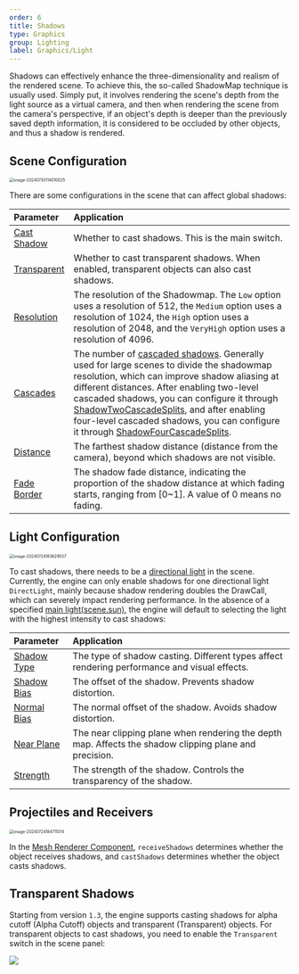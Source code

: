 ```yaml
---
order: 6
title: Shadows
type: Graphics
group: Lighting
label: Graphics/Light
---
```


Shadows can effectively enhance the three-dimensionality and realism of the rendered scene. To achieve this, the so-called ShadowMap technique is usually used. Simply put, it involves rendering the scene's depth from the light source as a virtual camera, and then when rendering the scene from the camera's perspective, if an object's depth is deeper than the previously saved depth information, it is considered to be occluded by other objects, and thus a shadow is rendered.

## Scene Configuration

<img src="https://gw.alipayobjects.com/zos/OasisHub/c1246c17-ba92-405d-b111-3cff6796097d/image-20240730114010025.png" alt="image-20240730114010025" style="zoom:50%;" />

There are some configurations in the scene that can affect global shadows:

| Parameter | Application |
| :-- | :-- |
| [Cast Shadow](/en/apis/core/#Scene-castShadows) | Whether to cast shadows. This is the main switch. |
| [Transparent](/en/apis/core/#Scene-enableTransparentShadow) | Whether to cast transparent shadows. When enabled, transparent objects can also cast shadows. |
| [Resolution](/en/apis/core/#Scene-shadowResolution) | The resolution of the Shadowmap. The `Low` option uses a resolution of 512, the `Medium` option uses a resolution of 1024, the `High` option uses a resolution of 2048, and the `VeryHigh` option uses a resolution of 4096. |
| [Cascades](/en/apis/core/#Scene-shadowCascades) | The number of [cascaded shadows](https://learn.microsoft.com/en-us/windows/win32/dxtecharts/cascaded-shadow-maps). Generally used for large scenes to divide the shadowmap resolution, which can improve shadow aliasing at different distances. After enabling two-level cascaded shadows, you can configure it through [ShadowTwoCascadeSplits](/en/apis/core/#Scene-shadowTwoCascadeSplits), and after enabling four-level cascaded shadows, you can configure it through [ShadowFourCascadeSplits](/en/apis/core/#Scene-shadowFourCascadeSplits). |
| [Distance](/en/apis/core/#Scene-shadowDistance) | The farthest shadow distance (distance from the camera), beyond which shadows are not visible. |
| [Fade Border](/en/apis/core/#Scene-shadowFadeBorder) | The shadow fade distance, indicating the proportion of the shadow distance at which fading starts, ranging from [0~1]. A value of 0 means no fading. |

## Light Configuration

<img src="https://gw.alipayobjects.com/zos/OasisHub/1b572189-db78-4f56-9d42-d8b5ea1fe857/image-20240724183629537.png" alt="image-20240724183629537" style="zoom:50%;" />

To cast shadows, there needs to be a [directional light](/en/docs/graphics/light/directional) in the scene. Currently, the engine can only enable shadows for one directional light `DirectLight`, mainly because shadow rendering doubles the DrawCall, which can severely impact rendering performance. In the absence of a specified [main light(scene.sun)](/en/apis/core/#Scene-sun), the engine will default to selecting the light with the highest intensity to cast shadows:

| Parameter | Application |
| :------------------------------------------------ | :------------------------------------------------- |
| [Shadow Type](/en/apis/core/#Light-shadowType) | The type of shadow casting. Different types affect rendering performance and visual effects. |
| [Shadow Bias](/en/apis/core/#Light-shadowBias) | The offset of the shadow. Prevents shadow distortion. |
| [Normal Bias](/en/apis/core/#Light-shadowNormalBias) | The normal offset of the shadow. Avoids shadow distortion. |
| [Near Plane](/en/apis/core/#Light-shadowNearPlane) | The near clipping plane when rendering the depth map. Affects the shadow clipping plane and precision. |
| [Strength](/en/apis/core/#Light-shadowStrength) | The strength of the shadow. Controls the transparency of the shadow. |

## Projectiles and Receivers

<img src="https://gw.alipayobjects.com/zos/OasisHub/f3125f0f-09e6-4404-a84c-7013df5c0db3/image-20240724184711014.png" alt="image-20240724184711014" style="zoom:50%;" />

In the [Mesh Renderer Component](/en/docs/graphics/renderer/meshRenderer), `receiveShadows` determines whether the object receives shadows, and `castShadows` determines whether the object casts shadows.

## Transparent Shadows

Starting from version `1.3`, the engine supports casting shadows for alpha cutoff (Alpha Cutoff) objects and transparent (Transparent) objects. For transparent objects to cast shadows, you need to enable the `Transparent` switch in the scene panel:

![](https://gw.alipayobjects.com/zos/OasisHub/3c972121-d072-4d2c-ba87-2a9ec88c9268/2024-07-30%25252011.36.32.gif)
